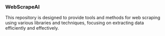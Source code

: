 ### WebScrapeAI

This repository is designed to provide tools and methods for web scraping using various libraries and techniques, focusing on extracting data efficiently and effectively.
